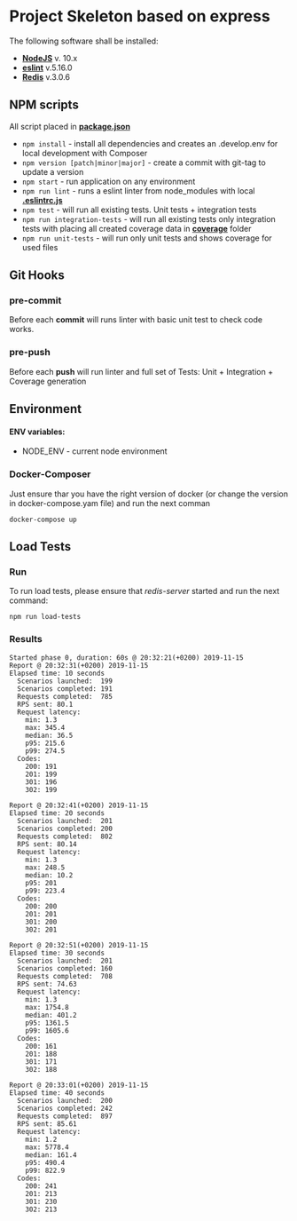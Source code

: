 
# Project Skeleton based on express


The following software shall be installed:

* **[NodeJS](http://nodejs.org)** v. 10.x
* **[eslint](https://www.npmjs.com/package/eslint)** v.5.16.0 
* **[Redis](https://redis.io/)** v.3.0.6 


## NPM scripts
All script placed in **[package.json](./package.json)**

* ```npm install``` - install all dependencies and creates an .develop.env for local development with Composer
* ```npm version [patch|minor|major]``` - create a commit with git-tag to update a version 
* ```npm start``` - run application on any environment
* ```npm run lint``` - runs a eslint linter from node_modules with local **[.eslintrc.js](./.eslintrc.js)**
* ```npm test``` - will run all existing tests. Unit tests + integration tests
* ```npm run integration-tests``` - will run all existing tests only integration tests with placing all created coverage data in **[coverage](./coverage)** folder
* ```npm run unit-tests``` - will run only unit tests and shows coverage for used files


## Git Hooks

### pre-commit
Before each **commit** will runs linter with basic unit test to check code works.

### pre-push
Before each **push** will run linter and full set of Tests: Unit + Integration + Coverage generation


## Environment

#### ENV variables:
* NODE_ENV - current node environment


### Docker-Composer 
Just ensure thar you have the right version of docker (or change the version in docker-compose.yam file) and run the next comman

```
docker-compose up

```


## Load Tests 

### Run

To run load tests, please ensure that *redis-server* started and run the next command:
```
npm run load-tests
```

### Results

```
Started phase 0, duration: 60s @ 20:32:21(+0200) 2019-11-15
Report @ 20:32:31(+0200) 2019-11-15
Elapsed time: 10 seconds
  Scenarios launched:  199
  Scenarios completed: 191
  Requests completed:  785
  RPS sent: 80.1
  Request latency:
    min: 1.3
    max: 345.4
    median: 36.5
    p95: 215.6
    p99: 274.5
  Codes:
    200: 191
    201: 199
    301: 196
    302: 199

Report @ 20:32:41(+0200) 2019-11-15
Elapsed time: 20 seconds
  Scenarios launched:  201
  Scenarios completed: 200
  Requests completed:  802
  RPS sent: 80.14
  Request latency:
    min: 1.3
    max: 248.5
    median: 10.2
    p95: 201
    p99: 223.4
  Codes:
    200: 200
    201: 201
    301: 200
    302: 201

Report @ 20:32:51(+0200) 2019-11-15
Elapsed time: 30 seconds
  Scenarios launched:  201
  Scenarios completed: 160
  Requests completed:  708
  RPS sent: 74.63
  Request latency:
    min: 1.3
    max: 1754.8
    median: 401.2
    p95: 1361.5
    p99: 1605.6
  Codes:
    200: 161
    201: 188
    301: 171
    302: 188

Report @ 20:33:01(+0200) 2019-11-15
Elapsed time: 40 seconds
  Scenarios launched:  200
  Scenarios completed: 242
  Requests completed:  897
  RPS sent: 85.61
  Request latency:
    min: 1.2
    max: 5778.4
    median: 161.4
    p95: 490.4
    p99: 822.9
  Codes:
    200: 241
    201: 213
    301: 230
    302: 213
```

